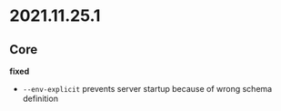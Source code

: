 # 2021.11.25.1

## Core

**fixed**

- `--env-explicit` prevents server startup because of wrong schema definition